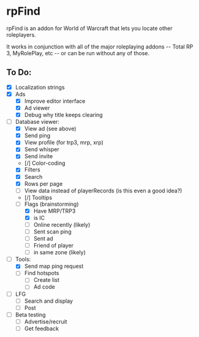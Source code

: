 # rpFind

rpFind is an addon for World of Warcraft that lets you locate other roleplayers.

It works in conjunction with all of the major roleplaying addons -- 
Total RP 3, MyRolePlay, etc --
or can be run without any of those.

## To Do:

- [x] Localization strings
- [x] Ads
  - [x] Improve editor interface
  - [x] Ad viewer
  - [x] Debug why title keeps clearing
- [ ] Database viewer:
  - [x] View ad (see above)
  - [x] Send ping
  - [x] View profile (for trp3, mrp, xrp)
  - [x] Send whisper
  - [x] Send invite
  - [/] Color-coding
  - [x] Filters
  - [x] Search
  - [x] Rows per page
  - [ ] View data instead of playerRecords (is this even a good idea?)
  - [/] Tooltips
  - [ ] Flags (brainstorming)
    - [x] Have MRP/TRP3
    - [x] is IC
    - [ ] Online recently (likely)
    - [ ] Sent scan ping
    - [ ] Sent ad
    - [ ] Friend of player
    - [ ] in same zone (likely)
- [ ] Tools:
  - [x] Send map ping request
  - [ ] Find hotspots
    - [ ] Create list
    - [ ] Ad code
- [ ] LFG
  - [ ] Search and display
  - [ ] Post
- [ ] Beta testing
  - [ ] Advertise/recruit
  - [ ] Get feedback
